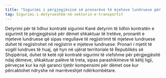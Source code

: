 ```yaml
---
title: "Sigurimi i përgjegjësisë së pronarëve të mjeteve lundruese për dëmet shkakatuar palëve të treta"
tag: Sigurimi-i-detyrueshëm-në-sektorin-e-transportit
---
```


Detyrimi për të lidhur kontratë sigurimi
Kanë detyrim të lidhin kontratën e sigurimit të përgjegjësisë për dëmet shkaktuar të tretëve, pronarët e mjeteve lundruese që sipas rregullave të regjistrimit të mjeteve lundruese duhet të regjistrohet në regjistrin e mjeteve lundruese.
Pronari i mjetit të vogël lundrues të huaj, që hyn në ujërat territoriale të Republikës së Shqipërisë, duhet të ketë një kontratë sigurimi të vlefshme për përgjegjësitë ndaj dëmeve, shkaktuar palëve të treta, sipas parashikimeve të këtij ligji, përveçse kur ka një garanci tjetër kompensimi për dëmet ose kur përcaktohet ndryshe në marrëveshjet ndërkombëtare.
